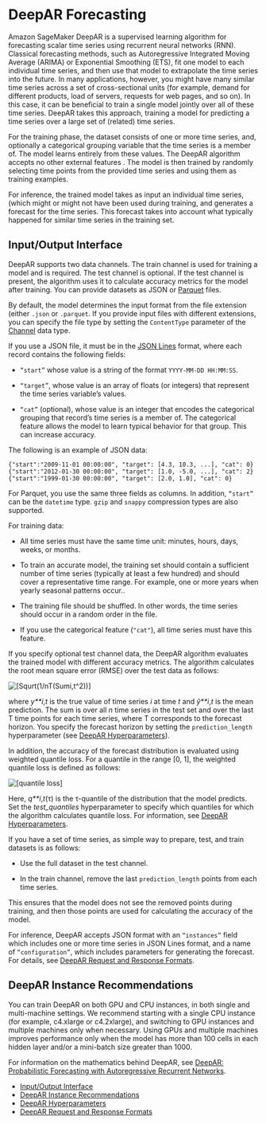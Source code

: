 # DeepAR Forecasting<a name="deepar"></a>

Amazon SageMaker DeepAR is a supervised learning algorithm for forecasting scalar time series using recurrent neural networks \(RNN\)\. Classical forecasting methods, such as Autoregressive Integrated Moving Average \(ARIMA\) or Exponential Smoothing \(ETS\), fit one model to each individual time series, and then use that model to extrapolate the time series into the future\. In many applications, however, you might have many similar time series across a set of cross\-sectional units \(for example, demand for different products, load of servers, requests for web pages, and so on\)\. In this case, it can be beneficial to train a single model jointly over all of these time series\. DeepAR takes this approach, training a model for predicting a time series over a large set of \(related\) time series\.

For the training phase, the dataset consists of one or more time series, and, optionally a categorical grouping variable that the time series is a member of\. The model learns entirely from these values\. The DeepAR algorithm accepts no other external features \. The model is then trained by randomly selecting time points from the provided time series and using them as training examples\.

For inference, the trained model takes as input an individual time series, \(which might or might not have been used during training, and generates a forecast for the time series\. This forecast takes into account what typically happened for similar time series in the training set\. 

## Input/Output Interface<a name="deepar-inputoutput"></a>

DeepAR supports two data channels\. The train channel is used for training a model and is required\. The test channel is optional\. If the test channel is present, the algorithm uses it to calculate accuracy metrics for the model after training\. You can provide datasets as JSON or [Parquet](https://parquet.apache.org/) files\.

By default, the model determines the input format from the file extension \(either `.json` or `.parquet`\. If you provide input files with different extensions, you can specify the file type by setting the `ContentType` parameter of the [Channel](API_Channel.md) data type\. 

If you use a JSON file, it must be in the [JSON Lines](http://jsonlines.org/) format, where each record contains the following fields:

+ `“start”` whose value is a string of the format `YYYY-MM-DD HH:MM:SS`\.

+ `“target”`, whose value is an array of floats \(or integers\) that represent the time series variable’s values\.

+ `“cat”` \(optional\), whose value is an integer that encodes the categorical grouping that record’s time series is a member of\. The categorical feature allows the model to learn typical behavior for that group\. This can increase accuracy\.

The following is an example of JSON data:

```
{"start":"2009-11-01 00:00:00", "target": [4.3, 10.3, ...], "cat": 0}
{"start":"2012-01-30 00:00:00", "target": [1.0, -5.0, ...], "cat": 2}
{"start":"1999-01-30 00:00:00", "target": [2.0, 1.0], "cat": 0}
```

For Parquet, you use the same three fields as columns\. In addition, `“start”` can be the `datetime` type\. `gzip` and `snappy` compression types are also supported\.

For training data:

+ All time series must have the same time unit: minutes, hours, days, weeks, or months\.

+ To train an accurate model, the training set should contain a sufficient number of time series \(typically at least a few hundred\) and should cover a representative time range\. For example, one or more years when yearly seasonal patterns occur\.\.

+ The training file should be shuffled\. In other words, the time series should occur in a random order in the file\.

+ If you use the categorical feature \(`"cat"`\), all time series must have this feature\.

If you specify optional test channel data, the DeepAR algorithm evaluates the trained model with different accuracy metrics\. The algorithm calculates the root mean square error \(RMSE\) over the test data as follows:

![\[Squrt(1/nT(Sum[i,t](y-hat(i,t)-y(i,t))^2))\]](http://docs.aws.amazon.com/sagemaker/latest/dg/images/deepar-1.png)

where *y**i*,*t* is the true value of time series *i* at time *t* and *ŷ**i*,*t* is the mean prediction\. The sum is over all *n* time series in the test set and over the last Τ time points for each time series, where Τ corresponds to the forecast horizon\. You specify the forecast horizon by setting the `prediction_length` hyperparameter \(see [DeepAR Hyperparameters](deepar_hyperparameters.md)\)\.

In addition, the accuracy of the forecast distribution is evaluated using weighted quantile loss\. For a quantile in the range \[0, 1\], the weighted quantile loss is defined as follows:

![\[quantile loss\]](http://docs.aws.amazon.com/sagemaker/latest/dg/images/deepar-2.png)

Here, *q**i*,*t*\(τ\) is the τ\-quantile of the distribution that the model predicts\. Set the *test\_quantiles* hyperparameter to specify which quantiles for which the algorithm calculates quantile loss\. For information, see [DeepAR Hyperparameters](deepar_hyperparameters.md)\. 

If you have a set of time series, as simple way to prepare, test, and train datasets is as follows:

+ Use the full dataset in the test channel\.

+ In the train channel, remove the last `prediction_length` points from each time series\.

This ensures that the model does not see the removed points during training, and then those points are used for calculating the accuracy of the model\.

For inference, DeepAR accepts JSON format with an `“instances”` field which includes one or more time series in JSON Lines format, and a name of `“configuration”`, which includes parameters for generating the forecast\. For details, see [DeepAR Request and Response Formats](deepar-in-formats.md)\.

## DeepAR Instance Recommendations<a name="deepar-instances"></a>

You can train DeepAR on both GPU and CPU instances, in both single and multi\-machine settings\. We recommend starting with a single CPU instance \(for example, c4\.xlarge or c4\.2xlarge\), and switching to GPU instances and multiple machines only when necessary\. Using GPUs and multiple machines improves performance only when the model has more than 100 cells in each hidden layer and/or a mini\-batch size greater than 1000\.

For information on the mathematics behind DeepAR, see [DeepAR: Probabilistic Forecasting with Autoregressive Recurrent Networks](https://arxiv.org/abs/1704.04110)\. 


+ [Input/Output Interface](#deepar-inputoutput)
+ [DeepAR Instance Recommendations](#deepar-instances)
+ [DeepAR Hyperparameters](deepar_hyperparameters.md)
+ [DeepAR Request and Response Formats](deepar-in-formats.md)